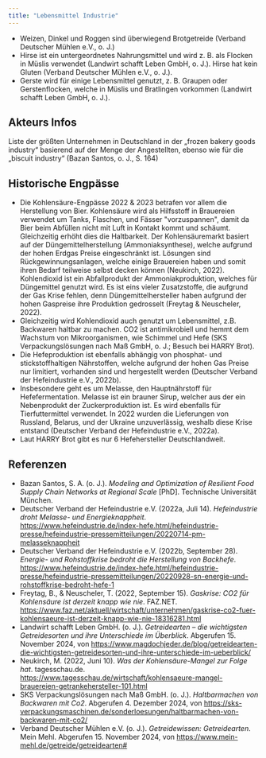 ```yaml
---
title: "Lebensmittel Industrie"
---
```


- Weizen, Dinkel und Roggen sind überwiegend Brotgetreide (Verband Deutscher Mühlen e.V., o. J.)
- Hirse ist ein untergeordnetes Nahrungsmittel und wird z. B. als Flocken in Müslis verwendet (Landwirt schafft Leben GmbH, o. J.). Hirse hat kein Gluten (Verband Deutscher Mühlen e.V., o. J.).
- Gerste wird für einige Lebensmittel genutzt, z. B. Graupen oder Gerstenflocken, welche in Müslis und Bratlingen vorkommen (Landwirt schafft Leben GmbH, o. J.).


## Akteurs Infos
Liste der größten Unternehmen in Deutschland in der „frozen bakery goods industry“ basierend auf der Menge der Angestellten, ebenso wie für die „biscuit industry“ (Bazan Santos, o. J., S. 164)


## Historische Engpässe
- Die Kohlensäure-Engpässe 2022 & 2023 betrafen vor allem die Herstellung von Bier. Kohlensäure wird als Hilfsstoff in Brauereien verwendet um Tanks, Flaschen, und Fässer "vorzuspannen", damit da Bier beim Abfüllen nicht mit Luft in Kontakt kommt und schäumt. Gleichzeitig erhöht dies die Haltbarkeit. Der Kohlensäuremarkt basiert auf der Düngemittelherstellung (Ammoniaksynthese), welche aufgrund der hohen Erdgas Preise eingeschränkt ist. Lösungen sind Rückgewinnungsanlagen, welche einige Brauereien haben und somit ihren Bedarf teilweise selbst decken können (Neukirch, 2022). Kohlendioxid ist ein Abfallprodukt der Ammoniakproduktion, welches für Düngemittel genutzt wird. Es ist eins vieler Zusatzstoffe, die aufgrund der Gas Krise fehlen, denn Düngemittelhersteller haben aufgrund der hohen Gaspreise ihre Produktion gedrosselt (Freytag & Neuscheler, 2022).
- Gleichzeitig wird Kohlendioxid auch genutzt um Lebensmittel, z.B. Backwaren haltbar zu machen. CO2 ist antimikrobiell und hemmt dem Wachstum von Mikroorganismen, wie Schimmel und Hefe (SKS Verpackungslösungen nach Maß GmbH, o. J.; Besuch bei HARRY Brot).
- Die Hefeproduktion ist ebenfalls abhängig von phosphat- und stickstoffhaltigen Nährstoffen, welche aufgrund der hohen Gas Preise nur limitiert, vorhanden sind und hergestellt werden (Deutscher Verband der Hefeindustrie e.V., 2022b).
- Insbesondere geht es um Melasse, den Hauptnährstoff für Hefefermentation. Melasse ist ein brauner Sirup, welcher aus der ein Nebenprodukt der Zuckerproduktion ist. Es wird ebenfalls für Tierfuttermittel verwendet. In 2022 wurden die Lieferungen von Russland, Belarus, und der Ukraine unzuverlässig, weshalb diese Krise entstand (Deutscher Verband der Hefeindustrie e.V., 2022a). 
- Laut HARRY Brot gibt es nur 6 Hefehersteller Deutschlandweit. 

## Referenzen
- Bazan Santos, S. A. (o. J.). *Modeling and Optimization of Resilient Food Supply Chain Networks at Regional Scale* [PhD]. Technische Universität München.
- Deutscher Verband der Hefeindustrie e.V. (2022a, Juli 14). *Hefeindustrie droht Melasse- und Energieknappheit*. <https://www.hefeindustrie.de/index-hefe.html/hefeindustrie-presse/hefeindustrie-pressemitteilungen/20220714-pm-melasseknappheit>
- Deutscher Verband der Hefeindustrie e.V. (2022b, September 28). *Energie- und Rohstoffkrise bedroht die Herstellung von Backhefe*. <https://www.hefeindustrie.de/index-hefe.html/hefeindustrie-presse/hefeindustrie-pressemitteilungen/20220928-sn-energie-und-rohstoffkrise-bedroht-hefe-1>
- Freytag, B., & Neuscheler, T. (2022, September 15). *Gaskrise: CO2 für Kohlensäure ist derzeit knapp wie nie*. FAZ.NET. <https://www.faz.net/aktuell/wirtschaft/unternehmen/gaskrise-co2-fuer-kohlensaeure-ist-derzeit-knapp-wie-nie-18316281.html>
- Landwirt schafft Leben GmbH. (o. J.). *Getreidearten – die wichtigsten Getreidesorten und ihre Unterschiede im Überblick*. Abgerufen 15. November 2024, von <https://www.magdochjeder.de/blog/getreidearten-die-wichtigsten-getreidesorten-und-ihre-unterschiede-im-ueberblick/>
- Neukirch, M. (2022, Juni 10). *Was der Kohlensäure-Mangel zur Folge hat*. tagesschau.de. <https://www.tagesschau.de/wirtschaft/kohlensaeure-mangel-brauereien-getrankehersteller-101.html>
- SKS Verpackungslösungen nach Maß GmbH. (o. J.). *Haltbarmachen von Backwaren mit Co2*. Abgerufen 4. Dezember 2024, von <https://sks-verpackungsmaschinen.de/sonderloesungen/haltbarmachen-von-backwaren-mit-co2/>
- Verband Deutscher Mühlen e.V. (o. J.). *Getreidewissen: Getreidearten*. Mein Mehl. Abgerufen 15. November 2024, von <https://www.mein-mehl.de/getreide/getreidearten#>

